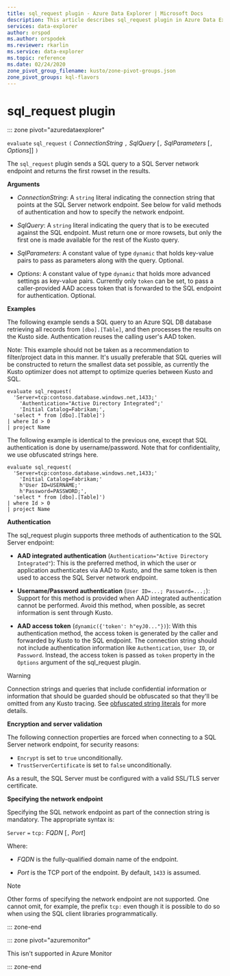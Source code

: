 ```yaml
---
title: sql_request plugin - Azure Data Explorer | Microsoft Docs
description: This article describes sql_request plugin in Azure Data Explorer.
services: data-explorer
author: orspod
ms.author: orspodek
ms.reviewer: rkarlin
ms.service: data-explorer
ms.topic: reference
ms.date: 02/24/2020
zone_pivot_group_filename: kusto/zone-pivot-groups.json
zone_pivot_groups: kql-flavors
---
```

# sql_request plugin

::: zone pivot="azuredataexplorer"

  `evaluate` `sql_request` `(` *ConnectionString* `,` *SqlQuery* [`,` *SqlParameters* [`,` *Options*]] `)`

The `sql_request` plugin sends a SQL query to a SQL Server network endpoint
and returns the first rowset in the results.

**Arguments**

* *ConnectionString*: A `string` literal indicating the connection string that
  points at the SQL Server network endpoint. See below for valid
  methods of authentication and how to specify the network endpoint.

* *SqlQuery*: A `string` literal indicating the query that is to be executed
  against the SQL endpoint. Must return one or more rowsets, but only the
  first one is made available for the rest of the Kusto query.

* *SqlParameters*: A constant value of type `dynamic` that holds key-value pairs
  to pass as parameters along with the query. Optional.
  
* *Options*: A constant value of type `dynamic` that holds more advanced settings
  as key-value pairs. Currently only `token` can be set, to pass a caller-provided
  AAD access token that is forwarded to the SQL endpoint for authentication. Optional.

**Examples**

The following example sends a SQL query to an Azure SQL DB database
retrieving all records from `[dbo].[Table]`, and then processes the results
on the Kusto side. Authentication reuses the calling user's AAD token.

Note: This example should not be taken as a recommendation to filter/project
data in this manner. It's usually preferable that SQL queries will be constructed
to return the smallest data set possible, as currently the Kusto optimizer
does not attempt to optimize queries between Kusto and SQL.

```kusto
evaluate sql_request(
  'Server=tcp:contoso.database.windows.net,1433;'
    'Authentication="Active Directory Integrated";'
    'Initial Catalog=Fabrikam;',
  'select * from [dbo].[Table]')
| where Id > 0
| project Name
```

The following example is identical to the previous one, except that SQL
authentication is done by username/password. Note that for confidentiality,
we use obfuscated strings here.

```kusto
evaluate sql_request(
  'Server=tcp:contoso.database.windows.net,1433;'
    'Initial Catalog=Fabrikam;'
    h'User ID=USERNAME;'
    h'Password=PASSWORD;',
  'select * from [dbo].[Table]')
| where Id > 0
| project Name
```

**Authentication**

The sql_request plugin supports three methods of authentication to the
SQL Server endpoint:

* **AAD integrated authentication** (`Authentication="Active Directory Integrated"`):
   This is the preferred method, in which the user or application authenticates
   via AAD to Kusto, and the same token is then used to access the SQL Server network
   endpoint.

* **Username/Password authentication** (`User ID=...; Password=...;`):
   Support for this method is provided when AAD integrated authentication
   cannot be performed. Avoid this method, when possible, as secret
   information is sent through Kusto.

* **AAD access token** (`dynamic({'token': h"eyJ0..."})`):
   With this authentication method, the access token is generated by the caller and
   forwarded by Kusto to the SQL endpoint. The connection string should not include
   authentication information like `Authentication`, `User ID`, or `Password`. Instead, 
   the access token is passed as `token` property in the `Options` argument of the
   sql_request plugin.
     
> [!WARNING]
> Connection strings and queries that include confidential
> information or information that should be guarded should be
> obfuscated so that they'll be omitted from any Kusto tracing.
> See [obfuscated string literals](scalar-data-types/string.md#obfuscated-string-literals) for more details.

**Encryption and server validation**

The following connection properties are forced when connecting to a SQL Server network
endpoint, for security reasons:

* `Encrypt` is set to `true` unconditionally.
* `TrustServerCertificate` is set to `false` unconditionally.

As a result, the SQL Server must be configured with a valid SSL/TLS server
certificate.

**Specifying the network endpoint**

Specifying the SQL network endpoint as part of the connection string is mandatory.
The appropriate syntax is:

`Server` `=` `tcp:` *FQDN* [`,` *Port*]

Where:

* *FQDN* is the fully-qualified domain name of the endpoint.

* *Port* is the TCP port of the endpoint. By default, `1433` is assumed.

> [!NOTE]
> Other forms of specifying the network endpoint are not supported.
> One cannot omit, for example, the prefix `tcp:` even though it is possible to
> do so when using the SQL client libraries programmatically.



::: zone-end

::: zone pivot="azuremonitor"

This isn't supported in Azure Monitor

::: zone-end